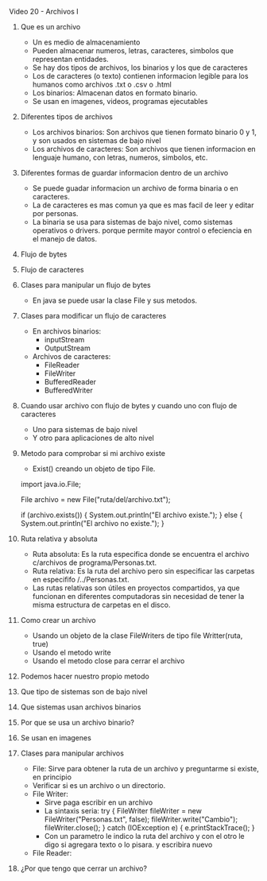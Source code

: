Video 20 - Archivos I



1. Que es un archivo
    - Un es medio de almacenamiento 
    - Pueden almacenar numeros, letras, caracteres, simbolos que 
    representan entidades.    
    - Se hay dos tipos de archivos, los binarios y 
    los que de caracteres
    - Los de caracteres (o texto) contienen informacion 
    legible para los humanos como archivos .txt o .csv o .html
    - Los binarios: Almacenan datos en formato 
    binario. 
    - Se usan en imagenes, videos, programas ejecutables


2. Diferentes tipos de archivos 
    - Los archivos binarios: Son archivos que tienen formato 
    binario 0 y 1, y son usados en sistemas de bajo nivel 
    - Los archivos de caracteres: Son archivos que tienen 
    informacion en lenguaje humano, con letras, numeros, 
    simbolos, etc.




3. Diferentes formas de guardar informacion 
dentro de un archivo 
    - Se puede guadar informacion un 
    archivo de forma binaria o en caracteres.
    - La de caracteres es mas comun ya que es mas facil de 
    leer y editar por personas. 
    - La binaria se usa para sistemas de 
    bajo nivel, como sistemas operativos o drivers. 
    porque permite mayor control o efeciencia en el manejo de 
    datos.  


4. Flujo de bytes
    

5. Flujo de caracteres


6. Clases para manipular un flujo de bytes
    - En java se puede usar la clase File
    y sus metodos.


7. Clases para modificar un flujo de caracteres
    - En archivos binarios:
        - inputStream 
        - OutputStream 
    - Archivos de caracteres:
        - FileReader 
        - FileWriter 
        - BufferedReader 
        - BufferedWriter 


8. Cuando usar archivo con flujo de bytes y cuando 
uno con flujo de caracteres
    - Uno para sistemas de bajo nivel 
    - Y otro para aplicaciones de alto nivel 


9. Metodo para comprobar si mi archivo existe 
    - Exist() creando un objeto de tipo 
    File. 

    import java.io.File;

    File archivo = new File("ruta/del/archivo.txt");

    if (archivo.exists()) {
        System.out.println("El archivo existe.");
    } else {
        System.out.println("El archivo no existe.");
    }


10. Ruta relativa y absoluta 
    - Ruta absoluta: Es la ruta 
    especifica donde se encuentra el archivo c/archivos de programa/Personas.txt.
    - Ruta relativa: Es la ruta del archivo pero sin especificar las carpetas 
    en especififo /../Personas.txt.
    - Las rutas relativas son útiles en proyectos compartidos, ya que funcionan en diferentes computadoras sin necesidad de tener la misma estructura de carpetas en el disco.


11. Como crear un archivo 
    - Usando un objeto de la clase FileWriters de tipo file Writter(ruta, true) 
    - Usando el metodo write 
    - Usando el metodo close para cerrar el archivo


12. Podemos hacer nuestro propio metodo 


13. Que tipo de sistemas son de bajo nivel 


14. Que sistemas usan archivos binarios


15. Por que se usa un archivo binario?


16. Se usan en imagenes  


17. Clases para manipular archivos
    - File: Sirve para obtener la ruta de un archivo 
    y preguntarme si existe, en principio
    - Verificar si es un archivo o un directorio.
    - File Writer:
        - Sirve paga escribir en un archivo
        - La sintaxis seria:
            try {
                FileWriter fileWriter = new FileWriter("Personas.txt", false);
                fileWriter.write("Cambio");
                fileWriter.close();
            } catch (IOException e) {
                e.printStackTrace();
            }
        - Con un parametro le indico la ruta del archivo y 
        con el otro le digo si agregara texto o lo pisara.
        y escribira nuevo 
    - File Reader:

18. ¿Por que tengo que cerrar un archivo?